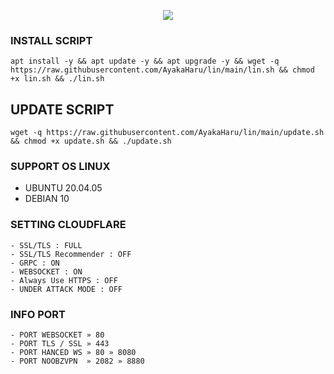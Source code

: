 <p align="center">
<img src="https://readme-typing-svg.herokuapp.com?color=%2336BCF7&center=true&vCenter=true&lines=S+C+R+I+P+T+ㅤBYㅤ+ERITSU+V+P+N+" />
</p>

### INSTALL SCRIPT 
```
apt install -y && apt update -y && apt upgrade -y && wget -q https://raw.githubusercontent.com/AyakaHaru/lin/main/lin.sh && chmod +x lin.sh && ./lin.sh
```

## UPDATE SCRIPT
```
wget -q https://raw.githubusercontent.com/AyakaHaru/lin/main/update.sh && chmod +x update.sh && ./update.sh
```

### SUPPORT OS LINUX
- UBUNTU 20.04.05
- DEBIAN 10

### SETTING CLOUDFLARE
```
- SSL/TLS : FULL
- SSL/TLS Recommender : OFF
- GRPC : ON
- WEBSOCKET : ON
- Always Use HTTPS : OFF
- UNDER ATTACK MODE : OFF
```
### INFO PORT
```
- PORT WEBSOCKET » 80
- PORT TLS / SSL » 443
- PORT HANCED WS » 80 » 8080
- PORT NOOBZVPN  » 2082 » 8880  
```

